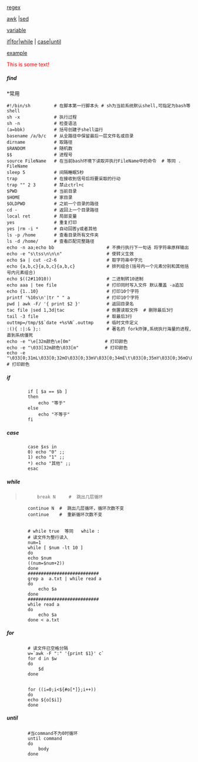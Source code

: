 [regex](regex)  

[awk](awk) |[sed](sed)



[variable](variable)

[if](#if)|[for](#for)|[while](#while) | [case](#case)|[until](#until)


[example](shellexample)

<font color="red">This is some text!</font>

<h5 id="find">find</h5> 



*常用

	#!/bin/sh         # 在脚本第一行脚本头 # sh为当前系统默认shell,可指定为bash等shell
	sh -x             # 执行过程
	sh -n             # 检查语法
	(a=bbk)           # 括号创建子shell运行
	basename /a/b/c   # 从全路径中保留最后一层文件名或目录
	dirname           # 取路径
	$RANDOM           # 随机数
	$$                # 进程号
	source FileName   # 在当前bash环境下读取并执行FileName中的命令  # 等同 . FileName
	sleep 5           # 间隔睡眠5秒
	trap              # 在接收到信号后将要采取的行动
	trap "" 2 3       # 禁止ctrl+c
	$PWD              # 当前目录
	$HOME             # 家目录
	$OLDPWD           # 之前一个目录的路径
	cd -              # 返回上一个目录路径
	local ret         # 局部变量
	yes               # 重复打印
	yes |rm -i *      # 自动回答y或者其他
	ls -p /home       # 查看目录所有文件夹
	ls -d /home/      # 查看匹配完整路径
	echo -n aa;echo bb                    # 不换行执行下一句话 将字符串原样输出
	echo -e "s\tss\n\n\n"                 # 使转义生效
	echo $a | cut -c2-6                   # 取字符串中字元
	echo {a,b,c}{a,b,c}{a,b,c}            # 排列组合(括号内一个元素分别和其他括号内元素组合)
	echo $((2#11010))                     # 二进制转10进制
	echo aaa | tee file                   # 打印同时写入文件 默认覆盖 -a追加
	echo {1..10}                          # 打印10个字符
	printf '%10s\n'|tr " " a              # 打印10个字符
	pwd | awk -F/ '{ print $2 }'          # 返回目录名
	tac file |sed 1,3d|tac                # 倒置读取文件  # 删除最后3行
	tail -3 file                          # 取最后3行
	outtmp=/tmp/$$`date +%s%N`.outtmp     # 临时文件定义
	:(){ :|:& };:                         # 著名的 fork炸弹,系统执行海量的进程,直到系统僵死
	echo -e "\e[32m颜色\e[0m"             # 打印颜色
	echo -e "\033[32m颜色\033[m"          # 打印颜色
	echo -e "\033[0;31mL\033[0;32mO\033[0;33mV\033[0;34mE\t\033[0;35mY\033[0;36mO\033[0;32mU\e[m"    # 打印颜色
	

	
<h5 id="if">if</h5> 

			if [ $a == $b ]
			then
				echo "等于"
			else
				echo "不等于"
			fi

		
<h5 id="case">case</h5> 

			case $xs in
			0) echo "0" ;;
			1) echo "1" ;;
			*) echo "其他" ;;
			esac


		
<h5 id="while">while</h5> 

>			break N     #  跳出几层循环
			continue N  #  跳出几层循环，循环次数不变
			continue    #  重新循环次数不变


			# while true  等同   while :
			# 读文件为整行读入
			num=1
			while [ $num -lt 10 ]
			do
			echo $num
			((num=$num+2))
			done
			###########################
			grep a  a.txt | while read a
			do
				echo $a
			done
			###########################
			while read a
			do
				echo $a
			done < a.txt 


		
<h5 id="for">for</h5> 

			# 读文件已空格分隔
			w=`awk -F ":" '{print $1}' c`
			for d in $w
			do
				$d
			done
			

			for ((i=0;i<${#o[*]};i++))
			do
			echo ${o[$i]}
			done


		
<h5 id="until">until</h5> 

			#当command不为0时循环
			until command	
			do
				body
			done
